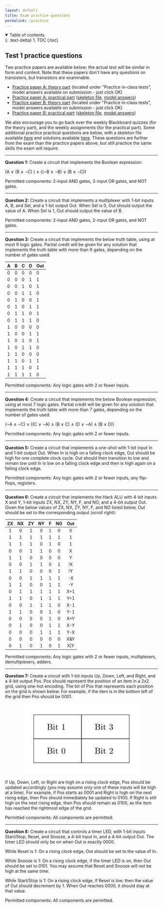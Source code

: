 ```yaml
---
layout: default
title: Exam practice questions
permalink: /practice
---
```

<details open markdown="block">
<summary>
Table of contents
</summary>
{: .text-delta}
1. TOC
{:toc}
</details>

## Test 1 practice questions

Two practice papers are available below; the actual test will be similar in form and content. Note that these papers don't have any questions on transistors, but transistors *are* examinable.

* [Practice paper A: theory part](https://www.ole.bris.ac.uk/ultra/courses/_264263_1/outline) (located under "Practice in-class tests", model answers available on submission - just click OK)
* [Practice paper A: practical part](../practice/paper_1a/practical_paper.pdf) ([skeleton file](../practice/paper_1a/skeleton.circ), [model answers](../practice/paper_1a/solutions.circ))
* [Practice paper B: theory part](https://www.ole.bris.ac.uk/ultra/courses/_264263_1/outline) (located under "Practice in-class tests", model answers available on submission - just click OK)
* [Practice paper B: practical part](../practice/paper_1b/practical_paper.pdf) ([skeleton file](../practice/paper_1b/skeleton.circ), [model answers](../practice/paper_1a/solutions.circ))

We also encourage you to go back over the weekly Blackboard quizzes (for the theory part), and the weekly assignments (for the practical part). Some additional practice practical questions are below, with a skeleton file available [here](../practice/test_1_skeleton.circ) and solutions available [here](../practice/test_1_solutions.circ). These questions are further from the exam than the practice papers above, but still practice the same skills the exam will require.

* * *

**Question 1:** Create a circuit that implements the Boolean expression:

(A ∨ (B ∧ ¬C) ) ∧ ((¬B ∧ ¬B) ∨ (B ∧ ¬C))

Permitted components: 2-input AND gates, 2-input OR gates, and NOT gates.

* * *

**Question 2:** Create a circuit that implements a multiplexer with 1-bit inputs A, B, and Sel, and a 1-bit output Out. When Sel is 0, Out should output the value of A. When Sel is 1, Out should output the value of B.

Permitted components: 2-input AND gates, 2-input OR gates, and NOT gates.

* * *

**Question 3:** Create a circuit that implements the below truth table, using at most 9 logic gates. Partial credit will be given for any solution that implements the truth table with more than 9 gates, depending on the number of gates used.

| A | B | C | D | Out |
|:--|:--|:--|:--|:----|
| 0 | 0 | 0 | 0 | 0   |
| 0 | 0 | 0 | 1 | 1   |
| 0 | 0 | 1 | 0 | 1   |
| 0 | 0 | 1 | 1 | 0   |
| 0 | 1 | 0 | 0 | 1   |
| 0 | 1 | 0 | 1 | 1   |
| 0 | 1 | 1 | 0 | 1   |
| 0 | 1 | 1 | 1 | 0   |
| 1 | 0 | 0 | 0 | 0   |
| 1 | 0 | 0 | 1 | 1   |
| 1 | 0 | 1 | 0 | 1   |
| 1 | 0 | 1 | 1 | 0   |
| 1 | 1 | 0 | 0 | 0   |
| 1 | 1 | 0 | 1 | 1   |
| 1 | 1 | 1 | 0 | 1   |
| 1 | 1 | 1 | 1 | 0   |

Permitted components: Any logic gates with 2 or fewer inputs.

* * *

**Question 4:** Create a circuit that implements the below Boolean expression, using at most 7 logic gates. Partial credit will be given for any solution that implements the truth table with more than 7 gates, depending on the number of gates used.

(¬A ∧ ¬C) ∨ ((C ∨ ¬A) ∧ (B ∨ C) ∧ (D ∨ ¬A) ∧ (B ∨ D))

Permitted components: Any logic gates with 2 or fewer inputs.

* * *

**Question 5:** Create a circuit that implements a one-shot with 1-bit input In and 1-bit output Out. When In is high on a falling clock edge, Out should be high for one complete clock cycle. Out should then transition to low and remain low until In is low on a falling clock edge and then is high again on a falling clock edge.

Permitted components: Any logic gates with 2 or fewer inputs, any flip-flops, registers.

* * *

**Question 6:** Create a circuit that implements the Hack ALU with 4-bit inputs X and Y, 1-bit inputs ZX, NX, ZY, NY, F, and NO, and a 4-bit output Out. Given the below values of ZX, NX, ZY, NY, F, and NO listed below, Out should be set to the corresponding output (scroll right):

| ZX | NX | ZY | NY | F | NO | Out |
|:--:|:--:|:--:|:--:|:-:|:--:|:---:|
| 1  | 0  | 1  | 0  | 1 | 0  | 0   |
| 1  | 1  | 1  | 1  | 1 | 1  | 1   |
| 1  | 1  | 1  | 0  | 1 | 0  | 1   |
| 0  | 0  | 1  | 1  | 0 | 0  | X   |
| 1  | 1  | 0  | 0  | 0 | 0  | Y   |
| 0  | 0  | 1  | 1  | 0 | 1  | !X  |
| 1  | 1  | 0  | 0  | 0 | 1  | !Y  |
| 0  | 0  | 1  | 1  | 1 | 1  | -X  |
| 1  | 1  | 0  | 0  | 1 | 1  | -Y  |
| 0  | 1  | 1  | 1  | 1 | 1  | X+1 |
| 1  | 1  | 0  | 1  | 1 | 1  | Y+1 |
| 0  | 0  | 1  | 1  | 1 | 0  | X-1 |
| 1  | 1  | 0  | 0  | 1 | 0  | Y-1 |
| 0  | 0  | 0  | 0  | 1 | 0  | X+Y |
| 0  | 1  | 0  | 0  | 1 | 1  | X-Y |
| 0  | 0  | 0  | 1  | 1 | 1  | Y-X |
| 0  | 0  | 0  | 0  | 0 | 0  | X&Y |
| 0  | 1  | 0  | 1  | 0 | 1  | X\|Y|

Permitted components: Any logic gates with 2 or fewer inputs, multiplexers, demultiplexers, adders.

* * *

**Question 7:** Create a circuit with 1-bit inputs Up, Down, Left, and Right, and a 4-bit output Pos. Pos should represent the position of an item in a 2x2 grid, using one-hot encoding.  The bit of Pos that represents each position on the grid is shown below. For example, if the item is in the bottom left of the grid then Pos should be 0001.

<div style="text-align:center"><img src="practice/grid.png"/></div>

If Up, Down, Left, or Right are high on a rising clock edge, Pos should be updated accordingly (you may assume only one of these inputs will be high at a time). For example, if Pos starts as 0001 and Right is high on the next rising edge, then Pos should immediately be updated to 0100. If Right is still high on the next rising edge, then Pos should remain as 0100, as the item has reached the rightmost edge of the grid.

Permitted components: All components are permitted.

* * *

**Question 8:** Create a circuit that controls a timer LED, with 1-bit inputs Start/Stop, Reset, and Snooze, a 4-bit input In, and a 4-bit output Out. The timer LED should only be on when Out is exactly 0000.

While Reset is 1: On a rising clock edge, Out should be set to the value of In.

While Snooze is 1: On a rising clock edge, if the timer LED is on, then Out should be set to 0101. You may assume that Reset and Snooze will not be high at the same time.

While Start/Stop is 1: On a rising clock edge, if Reset is low, then the value of Out should decrement by 1. When Out reaches 0000, it should stay at that value.

Permitted components: All components are permitted.

